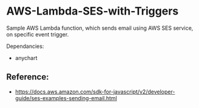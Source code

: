# AWS-Lambda-SES-with-Triggers
Sample AWS Lambda function, which sends email using AWS SES service, on specific event trigger.

Dependancies:
- anychart

Reference:
-
- https://docs.aws.amazon.com/sdk-for-javascript/v2/developer-guide/ses-examples-sending-email.html
